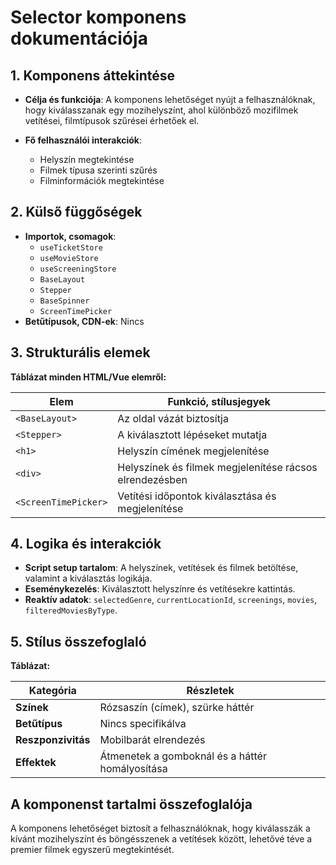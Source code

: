 # **Selector komponens dokumentációja**

## **1. Komponens áttekintése**
- **Célja és funkciója**: A komponens lehetőséget nyújt a felhasználóknak, hogy kiválasszanak egy mozihelyszínt, ahol különböző mozifilmek vetítései, filmtípusok szűrései érhetőek el.

- **Fő felhasználói interakciók**:
  - Helyszín megtekintése
  - Filmek típusa szerinti szűrés
  - Filminformációk megtekintése

## **2. Külső függőségek**
- **Importok, csomagok**:
  - `useTicketStore`
  - `useMovieStore`
  - `useScreeningStore`
  - `BaseLayout`
  - `Stepper`
  - `BaseSpinner`
  - `ScreenTimePicker`
- **Betűtípusok, CDN-ek**: Nincs

## **3. Strukturális elemek**
**Táblázat minden HTML/Vue elemről:**

| **Elem**             | **Funkció, stílusjegyek**                               |
| -------------------- | ------------------------------------------------------- |
| `<BaseLayout>`       | Az oldal vázát biztosítja                               |
| `<Stepper>`          | A kiválasztott lépéseket mutatja                        |
| `<h1>`               | Helyszín címének megjelenítése                          |
| `<div>`              | Helyszínek és filmek megjelenítése rácsos elrendezésben |
| `<ScreenTimePicker>` | Vetítési időpontok kiválasztása és megjelenítése        |

## **4. Logika és interakciók**
- **Script setup tartalom**: A helyszínek, vetítések és filmek betöltése, valamint a kiválasztás logikája.
- **Eseménykezelés**: Kiválasztott helyszínre és vetítésekre kattintás.
- **Reaktív adatok**: `selectedGenre`, `currentLocationId`, `screenings`, `movies`, `filteredMoviesByType`.

## **5. Stílus összefoglaló**
**Táblázat:**

| **Kategória**      | **Részletek**                                   |
| ------------------ | ----------------------------------------------- |
| **Színek**         | Rózsaszín (címek), szürke háttér                |
| **Betűtípus**      | Nincs specifikálva                              |
| **Reszponzivitás** | Mobilbarát elrendezés                           |
| **Effektek**       | Átmenetek a gomboknál és a háttér homályosítása |

## **A komponenst tartalmi összefoglalója**
A komponens lehetőséget biztosít a felhasználóknak, hogy kiválasszák a kívánt mozihelyszínt és böngésszenek a vetítések között, lehetővé téve a premier filmek egyszerű megtekintését.